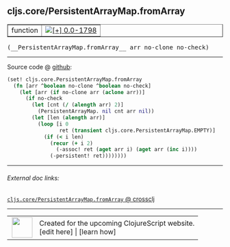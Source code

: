 ## cljs.core/PersistentArrayMap.fromArray



 <table border="1">
<tr>
<td>function</td>
<td><a href="https://github.com/cljsinfo/cljs-api-docs/tree/0.0-1798"><img valign="middle" alt="[+] 0.0-1798" title="Added in 0.0-1798" src="https://img.shields.io/badge/+-0.0--1798-lightgrey.svg"></a> </td>
</tr>
</table>


 <samp>
(__PersistentArrayMap.fromArray__ arr no-clone no-check)<br>
</samp>

---







Source code @ [github](https://github.com/clojure/clojurescript/blob/r2234/src/cljs/cljs/core.cljs#L4458-L4470):

```clj
(set! cljs.core.PersistentArrayMap.fromArray
  (fn [arr ^boolean no-clone ^boolean no-check]
    (let [arr (if no-clone arr (aclone arr))] 
      (if no-check
        (let [cnt (/ (alength arr) 2)]
          (PersistentArrayMap. nil cnt arr nil))
        (let [len (alength arr)]
          (loop [i 0
                 ret (transient cljs.core.PersistentArrayMap.EMPTY)]
            (if (< i len)
              (recur (+ i 2)
                (-assoc! ret (aget arr i) (aget arr (inc i))))
              (-persistent! ret))))))))
```

<!--
Repo - tag - source tree - lines:

 <pre>
clojurescript @ r2234
└── src
    └── cljs
        └── cljs
            └── <ins>[core.cljs:4458-4470](https://github.com/clojure/clojurescript/blob/r2234/src/cljs/cljs/core.cljs#L4458-L4470)</ins>
</pre>

-->

---



###### External doc links:

[`cljs.core/PersistentArrayMap.fromArray` @ crossclj](http://crossclj.info/fun/cljs.core.cljs/PersistentArrayMap.fromArray.html)<br>

---

 <table>
<tr><td>
<img valign="middle" align="right" width="48px" src="http://i.imgur.com/Hi20huC.png">
</td><td>
Created for the upcoming ClojureScript website.<br>
[edit here] | [learn how]
</td></tr></table>

[edit here]:https://github.com/cljsinfo/cljs-api-docs/blob/master/cljsdoc/cljs.core_PersistentArrayMapDOTfromArray.cljsdoc
[learn how]:https://github.com/cljsinfo/cljs-api-docs/wiki/cljsdoc-files

<!--

This information was too distracting to show to readers, but I'll leave it
commented here since it is helpful to:

- pretty-print the data used to generate this document
- and show how to retrieve that data



The API data for this symbol:

```clj
{:ns "cljs.core",
 :name "PersistentArrayMap.fromArray",
 :signature ["[arr no-clone no-check]"],
 :history [["+" "0.0-1798"]],
 :parent-type "PersistentArrayMap",
 :type "function",
 :full-name-encode "cljs.core_PersistentArrayMapDOTfromArray",
 :source {:code "(set! cljs.core.PersistentArrayMap.fromArray\n  (fn [arr ^boolean no-clone ^boolean no-check]\n    (let [arr (if no-clone arr (aclone arr))] \n      (if no-check\n        (let [cnt (/ (alength arr) 2)]\n          (PersistentArrayMap. nil cnt arr nil))\n        (let [len (alength arr)]\n          (loop [i 0\n                 ret (transient cljs.core.PersistentArrayMap.EMPTY)]\n            (if (< i len)\n              (recur (+ i 2)\n                (-assoc! ret (aget arr i) (aget arr (inc i))))\n              (-persistent! ret))))))))",
          :title "Source code",
          :repo "clojurescript",
          :tag "r2234",
          :filename "src/cljs/cljs/core.cljs",
          :lines [4458 4470]},
 :full-name "cljs.core/PersistentArrayMap.fromArray"}

```

Retrieve the API data for this symbol:

```clj
;; from Clojure REPL
(require '[clojure.edn :as edn])
(-> (slurp "https://raw.githubusercontent.com/cljsinfo/cljs-api-docs/catalog/cljs-api.edn")
    (edn/read-string)
    (get-in [:symbols "cljs.core/PersistentArrayMap.fromArray"]))
```

-->
